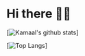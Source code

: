 # Hi there 🙋‍♂️

[![Kamaal's github stats](https://github-readme-stats-rhrc8ybpi.vercel.app/api?username=kamaal111&count_private=true&show_icons=true&theme=dracula)]

[![Top Langs](https://github-readme-stats-rhrc8ybpi.vercel.app/api/top-langs/?username=kamaal111&theme=dracula&layout=compact)]
